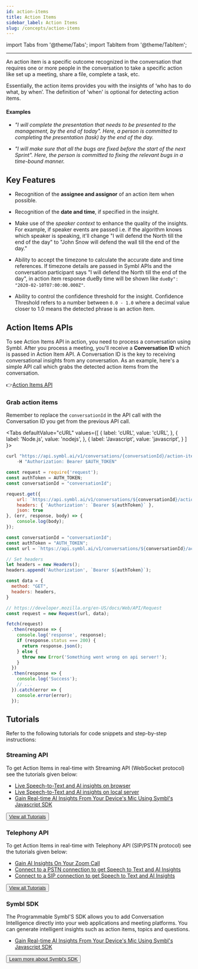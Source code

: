 ```yaml
---
id: action-items
title: Action Items
sidebar_label: Action Items
slug: /concepts/action-items
---
```


import Tabs from '@theme/Tabs';
import TabItem from '@theme/TabItem';

---

An action item is a specific outcome recognized in the conversation that requires one or more people in the conversation to take a specific action like set up a meeting, share a file, complete a task, etc.

Essentially, the action items provides you with the insights of ‘who has to do what, by when’. The definition of 'when' is optional for detecting action items.

<!-- ![Action Items](/img/action_items_image.jpg) -->

#### Examples

- *"I will complete the presentation that needs to be presented to the management, by the end of today". Here, a person is committed to completing the presentation (task) by the end of the day.*

- *"I will make sure that all the bugs are fixed before the start of the next Sprint". Here, the person is committed to fixing the relevant bugs in a time-bound manner.*

## Key Features 

- Recognition of the **assignee and assignor** of an action item when possible.

- Recognition of the **date and time**, if specified in the insight.

- Make use of the *speaker context* to enhance the quality of the insights. For example, if speaker events are passed i.e. if the algorithm knows which speaker is speaking, it'll change "I will defend the North till the end of the day" to "John Snow will defend the wall till the end of the day."

- Ability to accept the timezone to calculate the accurate date and time references. If timezone details are passed in Symbl APIs and the conversation participant says "I will defend the North till the end of the day", in action item response dueBy time will be shown like `dueBy": "2020-02-10T07:00:00.000Z"`.

- Ability to control the confidence threshold for the insight. Confidence Threshold refers to a number between `0.0 - 1.0` where a decimal value closer to 1.0 means the detected phrase is an action item.

## Action Items APIs

To see Action Items API in action, you need to process a conversation using Symbl. After you process a meeting, you'll receive a **Conversation ID** which is passed in Action Item API. A Conversation ID is the key to receiving conversational insights from any conversation. As an example, here's a simple API call which grabs the detected action items from the conversation.

👉[Action Items API](/docs/conversation-api/action-items)

### Grab action items

Remember to replace the `conversationId` in the API call with the Conversation ID you get from the previous API call.

<Tabs
  defaultValue="cURL"
  values={[
    { label: 'cURL', value: 'cURL', },
    { label: 'Node.js', value: 'nodejs', },
    { label: 'Javascript', value: 'javascript', }
  ]
}>
<TabItem value="cURL">

```js
curl "https://api.symbl.ai/v1/conversations/{conversationId}/action-items" \
    -H "Authorization: Bearer $AUTH_TOKEN"
```

</TabItem>

<TabItem value="nodejs">

```js
const request = require('request');
const authToken = AUTH_TOKEN;
const conversationId = "conversationId";

request.get({
    url: `https://api.symbl.ai/v1/conversations/${conversationId}/action-items`,
    headers: { 'Authorization': `Bearer ${authToken}` },
    json: true
}, (err, response, body) => {
    console.log(body);
});
```

</TabItem>
<TabItem value="javascript">

```js
const conversationId = "conversationId";
const authToken = "AUTH_TOKEN";
const url = `https://api.symbl.ai/v1/conversations/${conversationId}/action-items`;

// Set headers
let headers = new Headers();
headers.append('Authorization', `Bearer ${authToken}`);

const data = {
  method: "GET",
  headers: headers,
}

// https://developer.mozilla.org/en-US/docs/Web/API/Request
const request = new Request(url, data);

fetch(request)
  .then(response => {
    console.log('response', response);
    if (response.status === 200) {
      return response.json();
    } else {
      throw new Error('Something went wrong on api server!');
    }
  })
  .then(response => {
    console.log('Success');
    // ...
  }).catch(error => {
    console.error(error);
  });
```
</TabItem>
</Tabs>

## Tutorials

Refer to the following tutorials for code snippets and step-by-step instructions:

### Streaming API

To get Action Items in real-time with Streaming API (WebSocket protocol) see the tutorials given below: 

* [Live Speech-to-Text and AI insights on browser](/docs/streamingapi/tutorials/receive-ai-insights-from-your-web-browser)
* [Live Speech-to-Text and AI insights on local server](/docs/javascript-sdk/tutorials/receive-ai-insights-from-your-computer)
* [Gain Real-time AI Insights From Your Device's Mic Using Symbl's Javascript SDK](/docs/javascript-sdk/tutorials/receive-ai-insights-from-your-computer)

<button class="button button1"><a href="/docs/streamingapi/code-snippets/start-and-stop-connection">View all Tutorials</a></button><br/> 


### Telephony API

To get Action Items in real-time with Telephony API (SIP/PSTN protocol) see the tutorials given below: 

* [Gain AI Insights On Your Zoom Call](/docs/telephony/tutorials/connect-to-zoom)
* [Connect to a PSTN connection to get Speech to Text and AI Insights](/docs/telephony/code-snippets/connect-to-pstn)
* [Connect to a SIP connection to get Speech to Text and AI Insights](/docs/telephony/code-snippets/connect-to-sip) 

<button class="button button2"><a href="/docs/telephony/introduction">View all Tutorials</a></button>

### Symbl SDK
 
The Programmable Symbl'S SDK allows you to add Conversation Intelligence directly into your web applications and meeting platforms. You can generate intelligent insights such as action items, topics and questions.

* [Gain Real-time AI Insights From Your Device's Mic Using Symbl's Javascript SDK](/docs/javascript-sdk/tutorials/receive-ai-insights-from-your-computer)

<button class="button button2"><a href="/docs/javascript-sdk/tutorials/receive-ai-insights-from-your-computer">Learn more about Symbl's SDK</a></button>


